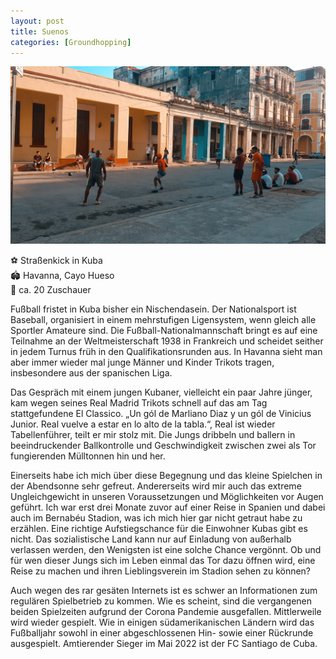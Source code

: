 ```yaml
---
layout: post
title: Suenos
categories: [Groundhopping]
---
```



![](../images/1654203544-2048x1152.jpg)

⚽️ Straßenkick in Kuba  
🏟 Havanna, Cayo Hueso  
🥁 ca. 20 Zuschauer  

Fußball fristet in Kuba bisher ein Nischendasein. Der Nationalsport ist Baseball, organisiert in einem mehrstufigen Ligensystem, wenn gleich alle Sportler Amateure sind. Die Fußball-Nationalmannschaft bringt es auf eine Teilnahme an der Weltmeisterschaft 1938 in Frankreich und scheidet seither in jedem Turnus früh in den Qualifikationsrunden aus. In Havanna sieht man aber immer wieder mal junge Männer und Kinder Trikots tragen, insbesondere aus der spanischen Liga.

Das Gespräch mit einem jungen Kubaner, vielleicht ein paar Jahre jünger, kam wegen seines Real Madrid Trikots schnell auf das am Tag stattgefundene El Classico. „Un gól de Marliano Diaz y un gól de Vinicius Junior. Real vuelve a estar en lo alto de la tabla.“, Real ist wieder Tabellenführer, teilt er mir stolz mit. Die Jungs dribbeln und ballern in beeindruckender Ballkontrolle und Geschwindigkeit zwischen zwei als Tor fungierenden Mülltonnen hin und her.

Einerseits habe ich mich über diese Begegnung und das kleine Spielchen in der Abendsonne sehr gefreut. Andererseits wird mir auch das extreme Ungleichgewicht in unseren Voraussetzungen und Möglichkeiten vor Augen geführt. Ich war erst drei Monate zuvor auf einer Reise in Spanien und dabei auch im Bernabéu Stadion, was ich mich hier gar nicht getraut habe zu erzählen. Eine richtige Aufstiegschance für die Einwohner Kubas gibt es nicht. Das sozialistische Land kann nur auf Einladung von außerhalb verlassen werden, den Wenigsten ist eine solche Chance vergönnt. Ob und für wen dieser Jungs sich im Leben einmal das Tor dazu öffnen wird, eine Reise zu machen und ihren Lieblingsverein im Stadion sehen zu können?

Auch wegen des rar gesäten Internets ist es schwer an Informationen zum regulären Spielbetrieb zu kommen. Wie es scheint, sind die vergangenen beiden Spielzeiten aufgrund der Corona Pandemie ausgefallen. Mittlerweile wird wieder gespielt. Wie in einigen südamerikanischen Ländern wird das Fußballjahr sowohl in einer abgeschlossenen Hin- sowie einer Rückrunde ausgespielt. Amtierender Sieger im Mai 2022 ist der FC Santiago de Cuba.



